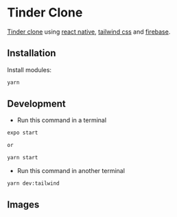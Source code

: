 # Tinder Clone

[Tinder clone](https://tinder.com) using [react native](https://reactnative.dev/), [tailwind css](https://www.npmjs.com/package/tailwind-rn) and [firebase](https://firebase.google.com/).

## Installation

Install modules:

```bash
yarn
```

## Development

- Run this command in a terminal

```bash
expo start

or

yarn start
```

- Run this command in another terminal

```bash
yarn dev:tailwind
```

## Images
